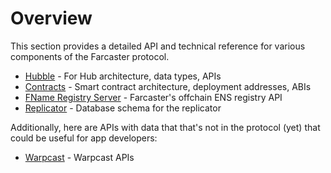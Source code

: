 # Overview

This section provides a detailed API and technical reference for various components of the Farcaster protocol.

- [Hubble](/reference/hubble/architecture) - For Hub architecture, data types, APIs
- [Contracts](/reference/contracts/index) - Smart contract architecture, deployment addresses, ABIs
- [FName Registry Server](/reference/fname/api) - Farcaster's offchain ENS registry API
- [Replicator](/reference/replicator/schema) - Database schema for the replicator

Additionally, here are APIs with data that that's not in the protocol (yet) that could be useful for app developers:
- [Warpcast](/reference/warpcast/api) - Warpcast APIs
